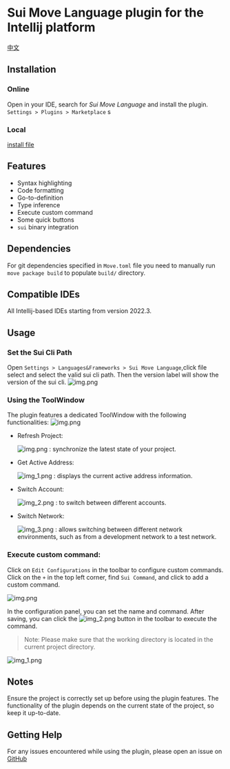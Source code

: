 # Sui Move Language plugin for the Intellij platform

[中文](./README.zh_CN.md)

## Installation

### Online

Open in your IDE, search for _Sui Move Language_ and install the plugin.
`Settings > Plugins > Marketplace`
s

### Local

[install file](./resources/intellij-sui-move-1.0.0.223.zip)

## Features

* Syntax highlighting
* Code formatting
* Go-to-definition
* Type inference
* Execute custom command
* Some quick buttons
* `sui` binary integration

## Dependencies

For git dependencies specified in `Move.toml` file you need to manually run `move package build` to populate `build/`
directory.

## Compatible IDEs

All Intellij-based IDEs starting from version 2022.3.

## Usage

### Set the Sui Cli Path

Open `Settings > Languages&Frameworks > Sui Move Language`,click file select and select the valid sui cli path.
Then the version label will show the version of the sui cli.
![img.png](docs/static/select-sui-path.png)

### Using the ToolWindow

The plugin features a dedicated ToolWindow with the following functionalities:
![img.png](docs/static/init.png)

- Refresh Project:

  ![img.png](docs/static/img.png) : synchronize the latest state of your project.

- Get Active Address:

  ![img_1.png](docs/static/img_1.png) : displays the current active address information.

- Switch Account:

  ![img_2.png](docs/static/img_2.png) : to switch between different accounts.

- Switch Network:

  ![img_3.png](docs/static/img_3.png) : allows switching between different network environments, such as from a
  development network
  to a test network.

### Execute custom command:

Click on `Edit Configurations` in the toolbar to configure custom commands. Click on the `+` in the top left corner,
find `Sui Command`, and click to add a custom command.

![img.png](docs/static/add-configure.png)

In the configuration panel, you can set the name and command. After saving, you can click
the ![img_2.png](docs/static/run-button.png) button in the
toolbar to execute the command.

> Note: Please make sure that the working directory is located in the current project directory.

![img_1.png](docs/static/configure-panel.png)

## Notes

Ensure the project is correctly set up before using the plugin features.
The functionality of the plugin depends on the current state of the project, so keep it up-to-date.

## Getting Help

For any issues encountered while using the plugin, please open an issue
on [GitHub](http://github.com/moveFuns/intellij-move)
